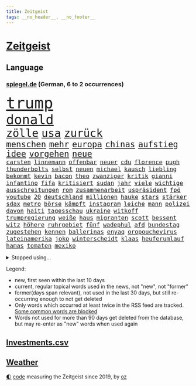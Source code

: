 ```yaml
---
title: Zeitgeist
tags: __no_header__, __no_footer__
---
```


# [Zeitgeist](https://oliz.io/zeitgeist/)

## Language

<h3><a href="https://www.spiegel.de" target="_blank">spiegel.de</a> (German, 6 to 2 occurrences)</h3>
<p style="font-family:monospace">
<span style="font-size:32pt"><a href="news_links.html#trump" class="current">trump</a></span>
<br>
<span style="font-size:27pt"><a href="news_links.html#donald" class="current">donald</a></span>
<br>
<span style="font-size:22pt"><a href="news_links.html#zölle" class="current">zölle</a></span>
<span style="font-size:22pt"><a href="news_links.html#usa" class="current">usa</a></span>
<span style="font-size:22pt"><a href="news_links.html#zurück" class="current">zurück</a></span>
<br>
<span style="font-size:17pt"><a href="news_links.html#menschen" class="current">menschen</a></span>
<span style="font-size:17pt"><a href="news_links.html#mehr" class="current">mehr</a></span>
<span style="font-size:17pt"><a href="news_links.html#europa" class="current">europa</a></span>
<span style="font-size:17pt"><a href="news_links.html#chinas" class="current">chinas</a></span>
<span style="font-size:17pt"><a href="news_links.html#aufstieg" class="current">aufstieg</a></span>
<span style="font-size:17pt"><a href="news_links.html#idee" class="current">idee</a></span>
<span style="font-size:17pt"><a href="news_links.html#vorgehen" class="current">vorgehen</a></span>
<span style="font-size:17pt"><a href="news_links.html#neue" class="current">neue</a></span>
<br>
<span style="font-size:12pt"><a href="news_links.html#carsten" class="current">carsten</a></span>
<span style="font-size:12pt"><a href="news_links.html#linnemann" class="current">linnemann</a></span>
<span style="font-size:12pt"><a href="news_links.html#offenbar" class="current">offenbar</a></span>
<span style="font-size:12pt"><a href="news_links.html#neuer" class="current">neuer</a></span>
<span style="font-size:12pt"><a href="news_links.html#cdu" class="current">cdu</a></span>
<span style="font-size:12pt"><a href="news_links.html#florence" class="new">florence</a></span>
<span style="font-size:12pt"><a href="news_links.html#pugh" class="new">pugh</a></span>
<span style="font-size:12pt"><a href="news_links.html#thunderbolts" class="new">thunderbolts</a></span>
<span style="font-size:12pt"><a href="news_links.html#selbst" class="current">selbst</a></span>
<span style="font-size:12pt"><a href="news_links.html#neuen" class="current">neuen</a></span>
<span style="font-size:12pt"><a href="news_links.html#michael" class="current">michael</a></span>
<span style="font-size:12pt"><a href="news_links.html#kausch" class="new">kausch</a></span>
<span style="font-size:12pt"><a href="news_links.html#liebling" class="new">liebling</a></span>
<span style="font-size:12pt"><a href="news_links.html#bekommt" class="current">bekommt</a></span>
<span style="font-size:12pt"><a href="news_links.html#kevin" class="current">kevin</a></span>
<span style="font-size:12pt"><a href="news_links.html#bacon" class="new">bacon</a></span>
<span style="font-size:12pt"><a href="news_links.html#theo" class="current">theo</a></span>
<span style="font-size:12pt"><a href="news_links.html#zwanziger" class="current">zwanziger</a></span>
<span style="font-size:12pt"><a href="news_links.html#kritik" class="current">kritik</a></span>
<span style="font-size:12pt"><a href="news_links.html#gianni" class="current">gianni</a></span>
<span style="font-size:12pt"><a href="news_links.html#infantino" class="current">infantino</a></span>
<span style="font-size:12pt"><a href="news_links.html#fifa" class="current">fifa</a></span>
<span style="font-size:12pt"><a href="news_links.html#kritisiert" class="current">kritisiert</a></span>
<span style="font-size:12pt"><a href="news_links.html#sudan" class="current">sudan</a></span>
<span style="font-size:12pt"><a href="news_links.html#jahr" class="current">jahr</a></span>
<span style="font-size:12pt"><a href="news_links.html#viele" class="current">viele</a></span>
<span style="font-size:12pt"><a href="news_links.html#wichtige" class="current">wichtige</a></span>
<span style="font-size:12pt"><a href="news_links.html#ausschreitungen" class="current">ausschreitungen</a></span>
<span style="font-size:12pt"><a href="news_links.html#rom" class="current">rom</a></span>
<span style="font-size:12pt"><a href="news_links.html#zusammenarbeit" class="current">zusammenarbeit</a></span>
<span style="font-size:12pt"><a href="news_links.html#uspräsident" class="current">uspräsident</a></span>
<span style="font-size:12pt"><a href="news_links.html#fpö" class="current">fpö</a></span>
<span style="font-size:12pt"><a href="news_links.html#youtube" class="current">youtube</a></span>
<span style="font-size:12pt"><a href="news_links.html#20" class="current">20</a></span>
<span style="font-size:12pt"><a href="news_links.html#deutschland" class="current">deutschland</a></span>
<span style="font-size:12pt"><a href="news_links.html#millionen" class="current">millionen</a></span>
<span style="font-size:12pt"><a href="news_links.html#hauke" class="new">hauke</a></span>
<span style="font-size:12pt"><a href="news_links.html#stars" class="current">stars</a></span>
<span style="font-size:12pt"><a href="news_links.html#stärker" class="current">stärker</a></span>
<span style="font-size:12pt"><a href="news_links.html#sdax" class="new">sdax</a></span>
<span style="font-size:12pt"><a href="news_links.html#metro" class="current">metro</a></span>
<span style="font-size:12pt"><a href="news_links.html#börse" class="current">börse</a></span>
<span style="font-size:12pt"><a href="news_links.html#kämpft" class="current">kämpft</a></span>
<span style="font-size:12pt"><a href="news_links.html#instagram" class="current">instagram</a></span>
<span style="font-size:12pt"><a href="news_links.html#leiche" class="current">leiche</a></span>
<span style="font-size:12pt"><a href="news_links.html#mann" class="current">mann</a></span>
<span style="font-size:12pt"><a href="news_links.html#polizei" class="current">polizei</a></span>
<span style="font-size:12pt"><a href="news_links.html#davon" class="current">davon</a></span>
<span style="font-size:12pt"><a href="news_links.html#haiti" class="current">haiti</a></span>
<span style="font-size:12pt"><a href="news_links.html#tagesschau" class="current">tagesschau</a></span>
<span style="font-size:12pt"><a href="news_links.html#ukraine" class="current">ukraine</a></span>
<span style="font-size:12pt"><a href="news_links.html#witkoff" class="current">witkoff</a></span>
<span style="font-size:12pt"><a href="news_links.html#trumpregierung" class="current">trumpregierung</a></span>
<span style="font-size:12pt"><a href="news_links.html#weiße" class="current">weiße</a></span>
<span style="font-size:12pt"><a href="news_links.html#haus" class="current">haus</a></span>
<span style="font-size:12pt"><a href="news_links.html#migranten" class="current">migranten</a></span>
<span style="font-size:12pt"><a href="news_links.html#scott" class="new">scott</a></span>
<span style="font-size:12pt"><a href="news_links.html#bessent" class="new">bessent</a></span>
<span style="font-size:12pt"><a href="news_links.html#witz" class="new">witz</a></span>
<span style="font-size:12pt"><a href="news_links.html#höhere" class="current">höhere</a></span>
<span style="font-size:12pt"><a href="news_links.html#ruhrgebiet" class="current">ruhrgebiet</a></span>
<span style="font-size:12pt"><a href="news_links.html#fünf" class="current">fünf</a></span>
<span style="font-size:12pt"><a href="news_links.html#wadephul" class="new">wadephul</a></span>
<span style="font-size:12pt"><a href="news_links.html#afd" class="current">afd</a></span>
<span style="font-size:12pt"><a href="news_links.html#bundestag" class="current">bundestag</a></span>
<span style="font-size:12pt"><a href="news_links.html#zugestehen" class="new">zugestehen</a></span>
<span style="font-size:12pt"><a href="news_links.html#kennen" class="current">kennen</a></span>
<span style="font-size:12pt"><a href="news_links.html#ballerinas" class="new">ballerinas</a></span>
<span style="font-size:12pt"><a href="news_links.html#enyaq" class="new">enyaq</a></span>
<span style="font-size:12pt"><a href="news_links.html#oropouchevirus" class="new">oropouchevirus</a></span>
<span style="font-size:12pt"><a href="news_links.html#lateinamerika" class="new">lateinamerika</a></span>
<span style="font-size:12pt"><a href="news_links.html#joko" class="current">joko</a></span>
<span style="font-size:12pt"><a href="news_links.html#winterscheidt" class="current">winterscheidt</a></span>
<span style="font-size:12pt"><a href="news_links.html#klaas" class="current">klaas</a></span>
<span style="font-size:12pt"><a href="news_links.html#heuferumlauf" class="current">heuferumlauf</a></span>
<span style="font-size:12pt"><a href="news_links.html#hamas" class="current">hamas</a></span>
<span style="font-size:12pt"><a href="news_links.html#tomaten" class="new">tomaten</a></span>
<span style="font-size:12pt"><a href="news_links.html#mexiko" class="current">mexiko</a></span>
</p>
<details>
<summary>Stopped using...</summary>
<p class="former" style="font-size:12pt">
angela(1636) merkel(1636) getan(1635) schlechten(1635) umstrittenen(1635) verpflichtet(1635) prüft(1634) terroristen(1634) 37(1633) funktionieren(1633) halle(1633) manchester(1633) nazis(1633) wettbewerb(1633) bekanntesten(1632) beteiligten(1632) durchsucht(1632) erinnerungen(1632) kämpfte(1632) verbietet(1632) abstimmen(1631) beschreibt(1631) fielen(1631) gelassen(1631) hotel(1631) jugendlichen(1631) signal(1631) eingestellt(1630) mengen(1630) nummer(1630) strengere(1630) unbekannten(1630) gefährliche(1629) lauterbach(1629) nahmen(1629) sanktionen(1629) explosion(1628) hinterher(1628) united(1628) zentrum(1628) überwinden(1628) lufthansa(1627) angekommen(1626) athleten(1626) bessere(1626) gebe(1626) irak(1626) kanzleramt(1626) schoss(1626) schwierigkeiten(1626) sturm(1626) taylor(1626) viertel(1626) weitergeht(1626) wohnhaus(1626) stolz(1625) bsc(1624) hertha(1624) rassistischen(1624) tokio(1624) ausfallen(1623) bahnhof(1623) endgültig(1623) frachter(1623) langfristig(1623) woher(1623) klimapolitik(1622) störung(1622) brite(1621) mittlerweile(1621) streitkräfte(1621) 2030(1619) brutal(1619) bundesstaat(1618) genauso(1618) begann(1617) hotels(1617) nerven(1617) weckt(1616) überholt(1616) einschränkungen(1615) gekauft(1615) polnische(1614) änderungen(1614) achten(1613) halb(1613) haushalte(1613) holocaust(1613) gesamten(1608) orten(1608) vorgelegt(1608) syrer(1607) wem(1605) vorwürfen(1604) ausgesetzt(1603) holte(1603) bremsen(1602) beweise(1597) möglichkeiten(1590) gehabt(1589) zdf(1580) teuren(1579) aktionen(1567) schiffe(1555) gebeten(1456) rumänien(1451) werte(1440) finanziert(1437) gestanden(1409) zentralbank(1374) novak(1373) 700(1321) nachspielzeit(1316) realität(1308) gemeinschaft(1300) älteste(1269) schülerin(1239) gestört(1232) rande(1232) tradition(1220) zufall(1209) geheimdienst(1198) gefechte(1182) zusammenhalt(1172) geschenk(1160) spiegeltitelstory(1119) fluss(1118) brandenburger(1108) fox(1088) anschuldigungen(1068) regieren(1065) zentrale(1054) hitze(1046) ausbauen(1031) jimmy(1016) angehörigen(1013) neustart(1013) fahrgäste(1012) newsletter(1010) schwimmen(1007) geste(1000) verstoßen(997) schwächelt(990) landwirtschaft(987) ähnlichen(979) gehirn(975) ganzes(956) 05(954) antarktis(941) erzielte(932) pakete(897) außenpolitik(881) ig(866) metall(866) staates(859) 4(855) djokovic(845) gesagt(838) liebt(794) wasserstoff(794) startups(786) filmen(784) schweres(783) uefa(777) karin(773) fließen(744) bier(736) betrunkener(725) gekürt(717) durchgesetzt(706) samuel(703) rad(696) unterbrochen(688) ereignis(687) arabischen(686) lied(682) psychische(676) spektakulären(676) partien(673) mahnen(672) swift(665) herkunft(659) drückt(642) stellvertretende(641) stellenabbau(635) vertrauter(633) pass(630) queere(630) erderwärmung(628) schmidt(625) nördlich(617) froh(608) wmtitel(608) albtraum(596) parlamentswahl(596) südkoreanische(593) kandidiert(592) dauerte(588) alaska(586) schwachen(579) jubeln(575) dirk(572) miliz(568) erwachsenen(563) schwester(560) aserbaidschan(559) verspottet(559) gearbeitet(547) zusammengestoßen(540) unternehmens(536) ausfälle(532) 22jährige(531) nächte(530) terrororganisation(525) wilde(524) propalästinensische(517) kilo(514) adam(503) beschuldigte(502) bettina(502) geiselnahme(496) psychologe(482) geheimnisse(481) golden(478) oscarpreisträgerin(477) po(474) ryan(473) größe(467) gerungen(464) unwahrscheinlich(464) vergleichsweise(464) giftige(463) bahnen(457) eilantrag(455) bezeichnete(448) besonderes(445) anthony(444) ruiniert(443) vincent(443) aussteigen(442) firmenchef(441) sendet(437) pazifik(435) japaner(434) zählte(431) dreharbeiten(425) ball(417) 160(416) zurückziehen(414) manipulation(413) stützt(412) gefälschte(406) auslieferung(405) bronze(405) regimes(398) mallorca(396) sechste(394) potter(393) angewiesen(391) klärt(390) usmedien(390) rheinmetall(389) handlungen(388) rihanna(387) superreichen(387) verdachts(385) kitas(384) höchstwert(382) hessischen(380) jacht(379) schnellste(379) klettert(378) internen(377) dürfe(372) marihuana(372) geschoben(370) auftreten(369) vorschriften(365) einblick(364) auswärtigen(360) wade(356) integration(353) 250(351) angebote(350) parteispitze(340) norwegische(339) engel(337) klug(337) verspielt(336) verlobung(335) kontrollen(333) rechtsstreit(325) kugeln(320) wandel(320) leitete(319) lebenserwartung(317) begeisterung(314) landsleute(312) einzig(311) entwirft(308) mitstreiter(308) kanzlerschaft(307) weltkriegs(305) mächtig(302) eras(301) griechische(300) shitstorm(299) klimawandels(298) grand(297) verspätungen(297) einsteigen(296) gewaltsamen(296) beschweren(293) ereignisse(293) matthew(293) ausgebuht(292) neuestes(292) rassistischer(290) co₂ausstoß(286) franken(285) lügt(285) kopfhörer(284) einzelhandel(282) geschäftsmann(279) vorsichtig(278) wachsende(278) wahlkampfs(276) enttäuschung(275) gekämpft(275) verstärken(274) autounfall(273) bitcoin(272) gemeinsames(271) reihen(271) beschert(269) popsängerin(269) immobilienkrise(268) usmilitär(268) verfehlt(267) ertrunken(266) lothar(266) englischer(265) oberfläche(264) homeoffice(263) fitnessstudio(262) lebe(261) legende(261) jong(260) glaube(257) dämpfer(256) militärexperte(256) untergrund(253) geschah(252) ausgeschieden(251) verkörpert(251) schwedische(250) sondersitzung(250) anrichten(247) heimwm(247) a1(246) routinen(246) dir(243) drohenden(243) sekte(241) tatwaffe(239) merz'(237) brauchte(236) momentan(235) schadstoffe(234) metropolen(231) sechsten(230) trübt(229) ludwig(228) vertretern(228) rufe(227) japans(226) 27jährige(225) kalifornischen(225) impfgegner(224) caroline(223) charts(223) norwegischen(222) standard(221) tagesordnung(221) kanal(220) kuba(220) decken(219) prangern(219) verbannt(218) ausgetauscht(217) gerammt(215) weitermachen(215) stichelt(213) gebiets(212) einzusetzen(211) bauarbeiten(210) schwedischen(210) gescheiterte(209) krüger(209) bezeichnen(207) paketen(207) umsätze(207) celle(206) ngos(205) versorgen(205) ausweitung(204) pakistanischen(204) baku(203) eingestuft(203) revision(203) rodrigo(203) betäubt(202) beweis(202) spieltag(202) bewirbt(201) state(201) trudeau(197) krankenhäusern(196) podcasts(196) recherchen(196) wolfsburger(196) festgehalten(194) inflationsrate(194) kloeppel(194) koalieren(194) anzahl(193) bastelt(192) dicht(192) doku(192) gelangen(191) raumfahrtunternehmen(191) fassen(189) verdiente(188) betrag(187) braunschweig(186) diktatur(186) eindämmen(186) freundlich(186) spö(186) aston(185) silke(185) unosicherheitsrat(185) einziehen(183) milde(182) infiziert(181) mächtigste(180) vermittelt(180) grundschulen(179) neymar(179) ursprung(179) springer(177) dreier(176) geladen(176) haustiere(176) warnzeichen(176) alljährlich(174) sinkende(174) techno(174) brooklyn(173) eilt(173) angeführt(172) guterres(172) reichten(172) stellungen(172) unogeneralsekretär(172) weh(172) entweder(171) neuwagen(171) nadel(170) südlich(170) eva(169) sportdirektor(169) militärhilfen(167) tarifgespräche(167) brille(166) fünfprozenthürde(165) getrennt(164) hiobsbotschaft(164) klimaaktivistin(163) wurst(163) führungskräfte(161) hacker(161) pink(161) t(161) warriors(161) amtsantritt(160) heizen(160) klassenzimmer(160) tabellenspitze(160) techniker(160) wohnhäuser(160) bob(158) ukrainepolitik(158) untersuchten(158) volksbühne(158) beschuldigten(157) erkrankten(157) gedenkt(157) gegnern(157) keeper(157) rekordhoch(157) verhinderten(157) panikattacken(156) schokolade(156) elfjähriges(155) humanitärer(155) gemeinsamer(154) rekordniveau(154) vereint(154) nette(153) autorinnen(151) nationalteam(150) ausgegeben(149) demonstrativ(149) 8(148) flutkatastrophe(147) fsv(147) kompakt(147) scheiden(147) tonnenweise(147) treibstoff(147) atomwaffen(146) erwachsen(146) globales(146) islamischer(146) odessa(146) personalien(146) zünden(145) wärmepumpen(144) mexico(143) staatsverschuldung(143) unfällen(143) zusammenstoß(143) 37jährige(141) bewunderung(141) ginge(140) unterdrückung(140) cduabgeordneter(139) warnstreiks(139) bundesbank(138) ungebremst(138) beschädigen(137) entführte(137) komikerin(137) effizient(136) systematischen(136) nordsyrien(135) formuliert(133) pokémon(133) wehtun(133) zufriedenheit(133) ökonomische(133) heinrich(132) zurückgeholt(132) schwierigsten(131) angestellter(130) bosch(130) nets(130) potenziellen(130) ausbilden(129) kurioses(129) angemeldet(128) cornelia(128) belasten(127) smog(127) abkehr(126) feministische(126) afdchefin(125) alfred(125) antritt(125) beton(125) ferne(125) atalanta(124) euregierungschefs(124) finanzieren(124) wiese(124) 57(123) jesus(123) arbeitsgericht(122) bangt(122) drohung(122) rituale(122) aserbaidschans(121) fahrplan(121) realistisch(121) royale(121) wirtschaftsweisen(121) niederlagen(120) suspendiert(120) vorgezogene(120) anonyme(119) elternhaus(119) tropfen(119) cousin(118) globe(118) rentnerinnen(118) vendée(118) durchbringen(117) französin(117) herunter(117) kühler(117) onlyfans(117) regie(117) alkoholisierter(116) amtseinführung(116) linkedin(116) verordnet(116) heidelberger(114) liter(114) nordische(114) verwandeln(114) feuerwerk(113) marius(113) oscarverleihung(113) stuhl(113) veränderten(113) zurückhaltender(113) machthabern(112) abgewählt(111) besonderer(111) ältestes(111) mcconaughey(110) produkt(110) resilienz(110) wgzimmer(110) drogenkartelle(109) lockern(109) schiffsunglück(109) tanz(109) vorläufig(109) ärmer(109) birgt(108) aufbruchstimmung(107) ballauf(107) kronprinzessin(107) mettemarit(107) produktiver(107) schenk(107) schmid(107) spielraum(107) würdig(107) mettemarits(106) sage(106) schacht(106) zurückgegeben(106) angefahren(105) chefredakteurin(105) general(105) seniorin(105) spiegelanalyse(105) bali(104) cadillac(104) einhell(104) einstecken(104) makita(104) ryobi(104) worx(104) 2034(103) formtief(103) strich(103) weigern(103) argument(102) radikaler(102) anfänger(101) insider(101) mitgliedschaft(101) missglückte(100) lasse(99) marsalek(99) verbalen(99) wiederum(99) geiger(98) georgischen(98) kombination(98) sportchef(98) vinzenz(98) jonas(97) umsonst(97) weite(97) durchgang(96) ergreifen(94) geldanlage(94) zündet(94) aktive(93) bemannte(93) boni(93) vorrangig(93) ezb(92) freiheitsstrafen(92) fsb(92) ökostrom(92) nördlichen(91) stilllegen(91) vision(91) dieselautos(90) dyson(90) gegebenenfalls(90) großraum(90) pfarrer(90) varta(90) vergiftet(90) beeindruckender(89) ecken(89) emma(89) foltergefängnissen(89) kapitulation(89) minijobber(89) absolut(88) cynthia(88) erivo(88) geschenken(88) op(88) 900(87) anstellt(87) copernicus(87) dringendem(87) gründet(87) helferinnen(87) juventus(87) produktionen(87) unglücklichen(87) abhängen(86) briefen(86) belgier(85) erdtrabant(85) kaninchen(85) mehrjährigen(85) chemiekonzern(84) institution(84) isanführer(84) leitzinsen(84) pelicots(84) bewertung(83) kompensieren(83) regelungen(83) tafeln(83) techbosse(83) verrücktesten(83) verzögert(83) curry(82) panamakanals(82) traumtor(82) zyklon(82) börsennotierung(81) eyes(81) ingolstadt(81) madrider(81) orbit(81) panama(81) privater(81) verteilte(81) zusammenschluss(81) baubranche(80) baustellen(80) limit(80) traditioneller(80) currywurst(79) enteignet(79) ernte(79) wahlversprechen(79) bewegte(78) familiengeschichte(78) geborene(78) handygames(78) hintergründen(78) somalia(78) stoff(78) dopingtests(77) exwirecardvorstand(77) himmler(77) rücksicht(77) sschef(77) verwandelten(77) wonach(77) anfangen(76) ausgerottet(76) sehnen(76) träge(76) turm(76) turnieren(76) vorbeigeflogen(76) zielen(76) einverleiben(75) fliegende(75) meldungen(75) zahlte(75) karibikinsel(74) niederlegung(74) radprofi(74) regierte(74) schwede(74) vollständige(74) amtlich(73) assadanhänger(73) außergewöhnlicher(73) micheil(73) vorteil(73) zufälle(73) amokfahrer(72) dinosauriern(72) erlebnisse(72) schande(72) diät(71) gesetzentwurf(71) hannawald(71) pflegenotstand(71) architekten(70) aufgegebene(70) diverse(70) elitesoldat(70) mithalten(70) stellvertreter(70) drücken(69) funktionierte(69) furchtbar(69) gap(69) malen(69) verlorenen(69) abziehen(68) auslandsnachrichtendienst(68) beamtenstatus(68) fernzug(68) interaktiver(68) ratschlag(68) trumpvertraute(68) weltraumschrott(68) zigarette(68) abo(67) bekanntgegeben(67) elbtunnel(67) regionalen(67) rentenversicherung(67) vereinbar(67) w(67) überfielen(67) erneuerung(66) freikommen(66) londons(66) prokrastination(66) ähnlichkeit(66) beauftragt(65) fußgängerzone(65) kneipe(65) leichtigkeit(65) norwegischer(65) schimpfte(65) sechzigerjahren(65) unpünktlich(65) wildesten(65) überzogen(65) dreierbündnis(64) neos(64) pitbull(64) zeige(64) övp(64) bedauert(63) culkin(63) dumplings(63) feierabendverkehr(63) kieran(63) migrationsthemen(63) moral(63) napoleon(63) aufgefallen(62) doppelstaatlern(62) kümmert(62) militärausgaben(62) tauschten(62) abtrünnige(61) gentleman(61) herkunftsland(61) inne(61) nsu(61) pakistanische(61) sunshine(61) trumpanhänger(61) turbulentes(61) aufbau(60) brennen(60) klausur(60) radikalisiert(60) zugehörigkeit(60) begegnet(59) co₂preis(59) geständnis(59) schleswigholsteins(59) neymars(58) wehrte(58) eigentum(57) lebensstil(57) talkshow(57) wirtschaftsstandort(57) auftaktmatch(56) bevorstehenden(56) gift(56) kugelbomben(56) meb(56) natostaaten(56) notenbank(56) aussortiert(55) blumen(55) dark(55) innovativ(55) norwegens(55) strömte(55) umgekippt(55) 155(54) alonso(54) anfrage(54) autokauf(54) bismarcks(54) darian(54) gouverneurin(54) platzieren(54) spioniert(54) xabi(54) durchsetzung(53) echo(53) event(53) manuela(53) radelt(52) verwechselt(52) ausbruchs(51) boom(51) boykottiert(51) eingelöst(51) erkämpfte(51) goebbels(51) präparierte(51) rennkalender(51) stallone(51) treffpunkt(51) 299(50) datenschützer(50) humbert(50) langläufer(50) niedergeschlagen(50) spielplatz(50) spitzen(50) ugo(50) ausgefeilte(49) chefredakteur(49) denis(49) duelle(49) starship(49) fußballbundestrainer(48) kombinierer(48) luxus(48) spender(48) umzusetzen(48) usstrafzölle(48) inszenierung(47) millionenspende(47) palästinaflagge(47) personelle(47) saale(47) umsiedlung(47) organisieren(46) reif(46) videoassistent(46) zähnen(46) befreite(45) empfohlenen(45) problems(45) trage(45) videobeweis(45) lebenslauf(44) minimum(44) regierungstruppen(44) warnstreik(44) aufpassen(43) bismarck(43) bundestagsverwaltung(43) erreichten(43) fleck(43) gehypten(43) nikola(43) terminal(43) vaterschaft(43) davie(42) ekitiké(42) flow(42) fußballstar(42) gedenktag(42) kinderwunsch(42) mondes(42) selke(42) verschärfte(42) werders(42) deine(41) angehalten(40) eben(40) geografie(40) lotti(40) steuererklärung(40) guantanamo(39) pflegende(39) to(39) ungleiche(39) 235(38) festland(38) santos(38) wohnungsbrand(38) cruises(37) désirée(37) mitbekommen(37) aufrechterhalten(36) baron(36) bestechung(36) lanka(36) polansky(36) roy(36) skiwm(36) sri(36) weiblich(36) fundament(35) k(35) nordischen(35) strikt(35) stromnetz(35) dewalt(34) entzweit(34) hotelzimmer(34) undichte(34) verhältnisse(34) wetterwechsel(34) ablegen(33) jugendklub(33) karneval(33) milliardenvermögen(33) moderner(33) reisehinweise(33) sarscov2(33) schwimmbäder(33) wette(33) gerichtsprozess(32) nachlass(32) schreckens(32) südpol(32) che(31) riviera(31) saniert(31) verrückten(31) albanese(30) fahrerflucht(30) haushaltsdefizit(30) jazz(30) athena(29) intendant(29) klose(29) nachbesserungen(29) pflegern(29) religiöse(29) theaters(29) 26jährigen(28) feinstaub(28) gazaplan(28) landesweit(28) sge(28) adel(27) anknüpfen(27) dick(27) ermittlungsbehörde(27) migrationshintergrund(27) tagebau(27) weggeworfene(27) wohnraum(27) fahrgästen(26) gewandelt(26) hirte(26) meereis(26) rekordmeister(26) zweitstimmen(26) abstand(25) großzügig(25) henning(25) tee(25) verschaffte(25) erben(24) finanzbranche(24) haare(24) offenlegung(24) preisgekrönte(24) ukraines(24) buchung(23) dopingsperre(23) fanszene(23) hamburgharburg(23) konzentriert(23) luftqualität(23) müttern(23) schlimme(23) weltmeere(23) geradezu(22) glaubenssätzen(22) gleis(22) höchster(22) migrationsfragen(22) negativ(22) schreitet(22) silber(22) stapeln(22) wahlbeteiligung(22) abwehrkampf(21) achte(21) berechnungen(21) doziert(21) übergriffig(21) mesut(20) saturn(20) özil(20) demografische(19) hanna(19) karnevals(19) russlandfeldzug(19) vodafone(19) bischöfe(18) buschbrände(18) connecticut(18) franzstefan(18) gady(18) gesellschaftliches(18) kollisionen(18) rasche(18) rekonstruiert(18) schutzsuchende(18) sozialwissenschaftler(18) vorantreiben(18) indian(17) küstenwache(17) wells(17) zelebrieren(17) billige(16) rage(16) segelregatta(16) weynbergh(16) bedeutender(15) bundesbehörden(15) kollidieren(15) rundumschlag(15) tennisturnier(15) trondheim(15) unweit(15) verlass(15) übergewicht(15) übernachten(15) beendigung(14) oberursel(14) pkk(14) pkkgründer(14) rekordgewinn(14) schwarzrotes(14) öcalan(14) alleinige(13) berry(13) hörnchen(13) riesen(13) geglaubt(12) mäßig(12) warnstreikwelle(12) desaströsen(11) führenden(11) luxusjacht(11) sinnlose(11) sondierung(11) sondierungen(11) sondierungsgesprächen(11) sonnig(11) staatsräson(11) versagten(11)
</p>
</details>
<p>Legend:
<ul>
<li><span class="new">new</span>, first seen within the last 10 days</li>
<li><span class="current">current</span>, regular topical words used in the news, not "new", not "former"</li>
<li><span class="former">former(days span relevant)</span>, not used in the last 30 days, but still re-occurring enough to not get deleted</li>
<li>Only words which occurred at least twice in the RSS feed are tracked. <a href="language/filters.py">Some common words are blocked</a></li>
<li>Words not used for more than 90 days get deleted from the database, but may re-enter as "new" words when used again</li>
</ul>
</p>

## [Investments](investments.html)[.csv](investments.csv)

## [Weather](weather.html)

<footer>
<a href="javascript:toggleTheme()" class="nav">🌓</a>
<a href="https://github.com/ooz/zeitgeist">code</a> measuring the Zeitgeist since 2019, by <a href="https://oliz.io">oz</a>
</footer>
